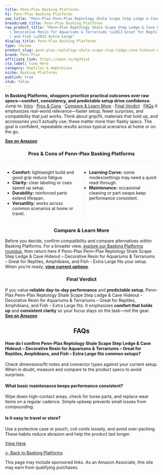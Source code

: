 ```yaml
---
title: Penn-Plax Basking Platforms
h1: Penn-Plax Basking Platforms
seo_title: "Penn-Plax Penn-Plax Reptology Shale Scape Step Ledge & Cave\u2026"
breadcrumb_title: Penn-Plax Basking Platforms
raw_product_title: "Penn-Plax Reptology Shale Scape Step Ledge & Cave Hideout \u2013\
  \ Decorative Resin for Aquariums & Terrariums \u2013 Great for Reptiles, Amphibians,\
  \ and Fish \u2013 Extra Large"
display_title: Penn-Plax Basking Platforms
type: review
product_slug: penn-plax-reptology-shale-scape-step-ledge-cave-hideout-decorative-resi-e6f012bf
brand: Penn-Plax
affiliate_link: https://amzn.to/4gY0jaI
cta_label: View Here
category: Reptiles & Amphibians
niche: Basking Platforms
publish: true
stub: false
---
```


<div id="intro" class="full-width"><p><strong>In Basking Platforms, shoppers prioritize practical outcomes over raw specs&mdash;comfort, consistency, and predictable setup drive confidence.</strong> Jump to: <a href="#intro">Intro</a> · <a href="#pros-cons">Pros &amp; Cons</a> · <a href="#compare-more">Compare &amp; Learn More</a> · <a href="#verdict">Final Verdict</a> · <a href="#faqs">FAQs</a> It emphasizes real-world relevance&mdash;faster setup, fewer surprises, and compatibility that just works. Think about grip/fit, materials that hold up, and accessories you’ll actually use; these matter more than flashy specs. The goal is confident, repeatable results across typical scenarios at home or on the go.</p><p><a href="https://amzn.to/4gY0jaI" rel="nofollow sponsored noopener" target="_blank"><strong>See on Amazon</strong></a></p></div>
<h3 id="pros-cons" style="text-align:center;">Pros &amp; Cons of Penn-Plax Basking Platforms</h3>
<div class="pc-grid" style="display:grid;grid-template-columns:1fr 1fr;gap:16px;border-top:1px solid #e5e7eb;padding-top:12px;">
  <ul>
    <li><strong>Comfort:</strong> lightweight build and good grip reduce fatigue.</li>
    <li><strong>Clarity:</strong> clear labeling or cues speed up setup.</li>
    <li><strong>Durability:</strong> reinforced parts extend lifespan.</li>
    <li><strong>Versatility:</strong> works across common scenarios at home or travel.</li>
  </ul>
  <ul style="border-left:1px solid #e5e7eb;padding-left:16px;">
    <li><strong>Learning Curve:</strong> some modes/settings may need a quick read-through.</li>
    <li><strong>Maintenance:</strong> occasional cleaning or part swaps keep performance consistent.</li>
  </ul>
</div>


<h3 id="compare-more" style="text-align:center;">Compare &amp; Learn More</h3>
<p>Before you decide, confirm compatibility and compare alternatives within Basking Platforms. For a broader view, <a href="#">explore our Basking Platforms roundup</a>, then return here if Penn-Plax Penn-Plax Reptology Shale Scape Step Ledge & Cave Hideout &ndash; Decorative Resin for Aquariums & Terrariums &ndash; Great for Reptiles, Amphibians, and Fish &ndash; Extra Large fits your setup. When you’re ready, <a href="https://amzn.to/4gY0jaI" rel="nofollow sponsored noopener" target="_blank"><strong>view current options</strong></a>.</p>

<h3 id="verdict" style="text-align:center;">Final Verdict</h3>
<p>If you value <strong>reliable day-to-day performance</strong> and <strong>predictable setup</strong>, Penn-Plax Penn-Plax Reptology Shale Scape Step Ledge & Cave Hideout &ndash; Decorative Resin for Aquariums & Terrariums &ndash; Great for Reptiles, Amphibians, and Fish &ndash; Extra Large fits. It emphasizes <strong>comfort that holds up</strong> and <strong>consistent clarity</strong> so your focus stays on the task&mdash;not the gear. <a href="https://amzn.to/4gY0jaI" rel="nofollow sponsored noopener" target="_blank"><strong>See on Amazon</strong></a></p>

<h2 id="faqs" style="text-align:center;">FAQs</h2>
<h4><strong>How do I confirm Penn-Plax Reptology Shale Scape Step Ledge & Cave Hideout &ndash; Decorative Resin for Aquariums & Terrariums &ndash; Great for Reptiles, Amphibians, and Fish &ndash; Extra Large fits common setups?</strong></h4>
<p>Check dimensions/fit notes and connector types against your current setup. When in doubt, measure and compare to the product specs to avoid surprises.</p>
<h4><strong>What basic maintenance keeps performance consistent?</strong></h4>
<p>Wipe down high-contact areas, check for loose parts, and replace wear items on a regular cadence. Simple upkeep prevents small issues from compounding.</p>
<h4><strong>Is it easy to travel or store?</strong></h4>
<p>Use a protective case or pouch, coil cords loosely, and avoid over-packing. These habits reduce abrasion and help the product last longer.</p>

<p><a class="btn" href="https://amzn.to/4gY0jaI" target="_blank" rel="nofollow sponsored noopener">View Here</a></p>
<p><a href="/roundups/reptiles-amphibians/basking-platforms/">← Back to Basking Platforms</a></p>
<aside class="disclosure">This page may include sponsored links. As an Amazon Associate, this site may earn from qualifying purchases.</aside>
